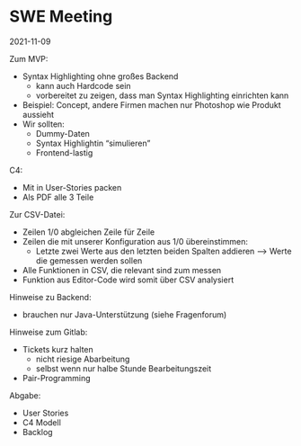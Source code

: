# SWE Meeting
2021-11-09

Zum MVP:
- Syntax Highlighting ohne großes Backend
    - kann auch Hardcode sein
    - vorbereitet zu zeigen, dass man Syntax Highlighting einrichten kann
- Beispiel: Concept, andere Firmen machen nur Photoshop wie Produkt aussieht
- Wir sollten:
    - Dummy-Daten
    - Syntax Highlightin “simulieren”
    - Frontend-lastig

C4:
- Mit in User-Stories packen
- Als PDF alle 3 Teile

Zur CSV-Datei:
- Zeilen 1/0 abgleichen Zeile für Zeile
- Zeilen die mit unserer Konfiguration aus 1/0 übereinstimmen:
    - Letzte zwei Werte aus den letzten beiden Spalten addieren —> Werte die gemessen werden sollen
- Alle Funktionen in CSV, die relevant sind zum messen
- Funktion aus Editor-Code wird somit über CSV analysiert

Hinweise zu Backend:
- brauchen nur Java-Unterstützung (siehe Fragenforum)

Hinweise zum Gitlab:
- Tickets kurz halten
    - nicht riesige Abarbeitung
    - selbst wenn nur halbe Stunde Bearbeitungszeit
- Pair-Programming

Abgabe:
- User Stories
- C4 Modell
- Backlog

